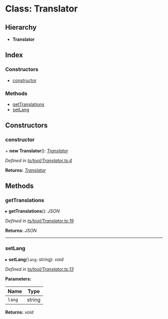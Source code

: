 
# Class: Translator

## Hierarchy

* **Translator**

## Index

### Constructors

* [constructor](translator.md#constructor)

### Methods

* [getTranslations](translator.md#gettranslations)
* [setLang](translator.md#setlang)

## Constructors

###  constructor

\+ **new Translator**(): *[Translator](translator.md)*

*Defined in [ts/tool/Translator.ts:4](https://github.com/easy-pwa/easy-pwa-js/blob/1fe1473/src/ts/tool/Translator.ts#L4)*

**Returns:** *[Translator](translator.md)*

## Methods

###  getTranslations

▸ **getTranslations**(): *JSON*

*Defined in [ts/tool/Translator.ts:19](https://github.com/easy-pwa/easy-pwa-js/blob/1fe1473/src/ts/tool/Translator.ts#L19)*

**Returns:** *JSON*

___

###  setLang

▸ **setLang**(`lang`: string): *void*

*Defined in [ts/tool/Translator.ts:13](https://github.com/easy-pwa/easy-pwa-js/blob/1fe1473/src/ts/tool/Translator.ts#L13)*

**Parameters:**

Name | Type |
------ | ------ |
`lang` | string |

**Returns:** *void*
